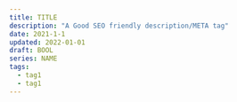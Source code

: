 ```yaml
---
title: TITLE
description: "A Good SEO friendly description/META tag"
date: 2021-1-1
updated: 2022-01-01
draft: BOOL
series: NAME
tags:
  - tag1
  - tag1
---
```

